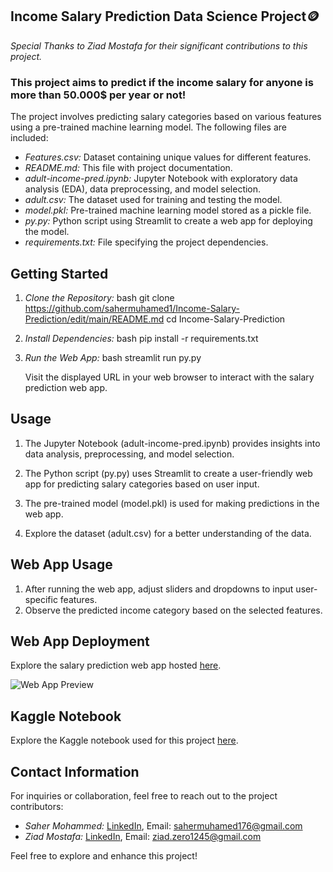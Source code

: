 ## Income Salary Prediction Data Science Project🪙

*Special Thanks to Ziad Mostafa for their significant contributions to this project.*

### This project aims to predict if the income salary for anyone is more than 50.000$ per year or not!

The project involves predicting salary categories based on various features using a pre-trained machine learning model. The following files are included:

- *Features.csv:* Dataset containing unique values for different features.
- *README.md:* This file with project documentation.
- *adult-income-pred.ipynb:* Jupyter Notebook with exploratory data analysis (EDA), data preprocessing, and model selection.
- *adult.csv:* The dataset used for training and testing the model.
- *model.pkl:* Pre-trained machine learning model stored as a pickle file.
- *py.py:* Python script using Streamlit to create a web app for deploying the model.
- *requirements.txt:* File specifying the project dependencies.

## Getting Started

1. *Clone the Repository:*
   bash
   git clone https://github.com/sahermuhamed1/Income-Salary-Prediction/edit/main/README.md
   cd Income-Salary-Prediction
   

2. *Install Dependencies:*
   bash
   pip install -r requirements.txt
   

3. *Run the Web App:*
   bash
   streamlit run py.py
   

   Visit the displayed URL in your web browser to interact with the salary prediction web app.

## Usage

1. The Jupyter Notebook (adult-income-pred.ipynb) provides insights into data analysis, preprocessing, and model selection.

2. The Python script (py.py) uses Streamlit to create a user-friendly web app for predicting salary categories based on user input.

3. The pre-trained model (model.pkl) is used for making predictions in the web app.

4. Explore the dataset (adult.csv) for a better understanding of the data.

## Web App Usage

1. After running the web app, adjust sliders and dropdowns to input user-specific features.
2. Observe the predicted income category based on the selected features.

## Web App Deployment

Explore the salary prediction web app hosted [here](https://income-salary-prediction-t9h2zfkaxjo8udwuvtmj6p.streamlit.app/). 

![Web App Preview](Saslary-Prediction-Image.png)

## Kaggle Notebook

Explore the Kaggle notebook used for this project [here](https://www.kaggle.com/code/nextmillionaire/income-salary-prediction-classification).

## Contact Information

For inquiries or collaboration, feel free to reach out to the project contributors:


- *Saher Mohammed:* [LinkedIn](https://www.linkedin.com/in/sahermuhamed/), Email: sahermuhamed176@gmail.com
- *Ziad Mostafa:* [LinkedIn](https://www.linkedin.com/in/ziadmostafa/), Email: ziad.zero1245@gmail.com

Feel free to explore and enhance this project!
